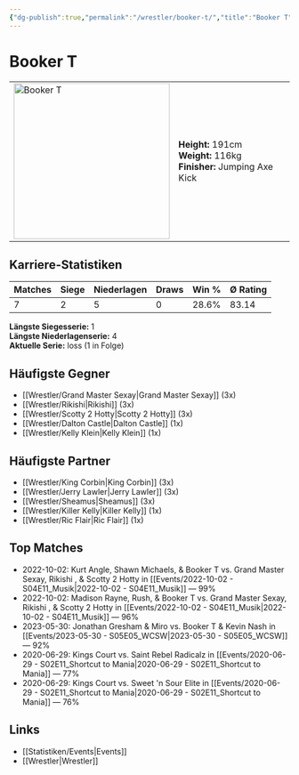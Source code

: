 ```yaml
---
{"dg-publish":true,"permalink":"/wrestler/booker-t/","title":"Booker T","tags":["wrestler"],"noteIcon":""}
---
```



# Booker T

<table>
        <tr>
        <td><img src="https://github.com/CptSpaulding1980/choke-slam-wrestling/releases/download/images/Booker_T.png" width="280" alt="Booker T"></td>
        <td>
        <b>Height:</b> 191cm<br>
        <b>Weight:</b> 116kg<br>
        <b>Finisher:</b> Jumping Axe Kick<br>
        </td>
        </tr>
        </table>
        
## Karriere-Statistiken

| Matches | Siege | Niederlagen | Draws | Win % | Ø Rating |
|---------|-------|-------------|-------|-------|-----------|
| 7 | 2 | 5 | 0 | 28.6% | 83.14 |

**Längste Siegesserie:** 1<br>**Längste Niederlagenserie:** 4<br>**Aktuelle Serie:** loss (1 in Folge)


## Häufigste Gegner
- [[Wrestler/Grand Master Sexay\|Grand Master Sexay]] (3x)
- [[Wrestler/Rikishi\|Rikishi]] (3x)
- [[Wrestler/Scotty 2 Hotty\|Scotty 2 Hotty]] (3x)
- [[Wrestler/Dalton Castle\|Dalton Castle]] (1x)
- [[Wrestler/Kelly Klein\|Kelly Klein]] (1x)

## Häufigste Partner
- [[Wrestler/King Corbin\|King Corbin]] (3x)
- [[Wrestler/Jerry Lawler\|Jerry Lawler]] (3x)
- [[Wrestler/Sheamus\|Sheamus]] (3x)
- [[Wrestler/Killer Kelly\|Killer Kelly]] (1x)
- [[Wrestler/Ric Flair\|Ric Flair]] (1x)

## Top Matches
- 2022-10-02: Kurt Angle, Shawn Michaels, & Booker T vs. Grand Master Sexay, Rikishi , & Scotty 2 Hotty in [[Events/2022-10-02 - S04E11_Musik\|2022-10-02 - S04E11_Musik]] — 99%
- 2022-10-02: Madison Rayne, Rush, & Booker T vs. Grand Master Sexay, Rikishi , & Scotty 2 Hotty in [[Events/2022-10-02 - S04E11_Musik\|2022-10-02 - S04E11_Musik]] — 96%
- 2023-05-30: Jonathan Gresham & Miro vs. Booker T & Kevin Nash in [[Events/2023-05-30 - S05E05_WCSW\|2023-05-30 - S05E05_WCSW]] — 92%
- 2020-06-29: Kings Court vs. Saint Rebel Radicalz in [[Events/2020-06-29 - S02E11_Shortcut to Mania\|2020-06-29 - S02E11_Shortcut to Mania]] — 77%
- 2020-06-29: Kings Court vs. Sweet 'n Sour Elite in [[Events/2020-06-29 - S02E11_Shortcut to Mania\|2020-06-29 - S02E11_Shortcut to Mania]] — 76%

## Links
- [[Statistiken/Events\|Events]]
- [[Wrestler\|Wrestler]]
